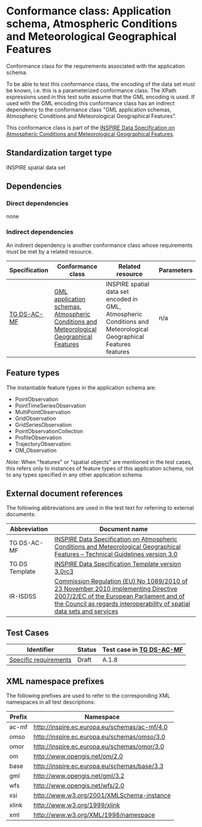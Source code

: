 # Conformance class: Application schema, Atmospheric Conditions and Meteorological Geographical Features

Conformance class for the requirements associated with the application schema. 

To be able to test this conformance class, the encoding of the data set must be known, i.e. this is a parameterized conformance class. The XPath expressions used in this test suite assume that the GML encoding is used. If used with the GML encoding this conformance class has an indirect dependency to the conformance class "GML application schemas, Atmospheric Conditions and Meteorological Geographical Features".

This conformance class is part of the [INSPIRE Data Specification on Atmospheric Conditions and Meteorological Geographical Features](../README.md).

## Standardization target type

INSPIRE spatial data set

## Dependencies

### Direct dependencies

none

### Indirect dependencies

An indirect dependency is another conformance class whose requirements must be met by a related resource.

| Specification | Conformance class | Related resource | Parameters |
| ------------- | ----------------- | ---------------- | ---------- |
| [TG DS-AC-MF](./README.md#ref_TG_DS_AC-MF) | [GML application schemas, Atmospheric Conditions and Meteorological Geographical Features](../ac-mf-gml/README.md) | INSPIRE spatial data set encoded in GML, Atmospheric Conditions and Meteorological Geographical Features features | n/a |
 
## Feature types <a name="feature-types"></a>

The instantiable feature types in the application schema are:

* PointObservation
* PointTimeSeriesObservation
* MultiPointObservation
* GridObservation
* GridSeriesObservation
* PointObservationCollection
* ProfileObservation
* TrajectoryObservation
* OM_Observation

*Note*: When "features" or "spatial objects" are mentioned in the test cases, this refers only to instances of feature types of this application schema, not to any types specified in any other application schema.

## External document references

The following abbreviations are used in the test text for referring to external documents:

Abbreviation                     | Document name
-------------------------------- | --------------------------------------------------
TG DS-AC-MF <a name="ref_TG_DS_AC-MF"></a>   | [INSPIRE Data Specification on Atmospheric Conditions and Meteorological Geographical Features – Technical Guidelines version 3.0](http://inspire.ec.europa.eu/documents/Data_Specifications/INSPIRE_DataSpecification_AC-MF_v3.0.pdf)
TG DS Template <a name="ref_TG_DS_tmpl"></a>   | [INSPIRE Data Specification Template version 3.0rc3](http://inspire.jrc.ec.europa.eu/documents/Data_Specifications/INSPIRE_DataSpecification_Template_v3.0rc3.pdf)
IR-ISDSS <a name="ref_IR-ISDSS"></a>   | [Commission Regulation (EU) No 1089/2010 of 23 November 2010 implementing Directive 2007/2/EC of the European Parliament and of the Council as regards interoperability of spatial data sets and services](https://eur-lex.europa.eu/eli/reg/2010/1089/2014-12-31)

## Test Cases

| Identifier                                                        | Status   | Test case in [TG DS-AC-MF](#ref_TG_DS_AC-MF)  |
| ----------------------------------------------------------------- | -------- | ------------ |
| [Specific requirements](./specific-req.md)  | Draft  | A.1.8  |


## XML namespace prefixes <a name="namespaces"></a>

The following prefixes are used to refer to the corresponding XML namespaces in all test descriptions:

Prefix         | Namespace
-------------- | -------------------------------------------------
ac-mf          | http://inspire.ec.europa.eu/schemas/ac-mf/4.0
omso		   | http://inspire.ec.europa.eu/schemas/omso/3.0
omor           | http://inspire.ec.europa.eu/schemas/omor/3.0
om  		   | http://www.opengis.net/om/2.0
base           | http://inspire.ec.europa.eu/schemas/base/3.3
gml            | http://www.opengis.net/gml/3.2
wfs            | http://www.opengis.net/wfs/2.0
xsi            | http://www.w3.org/2001/XMLSchema-instance
xlink          | http://www.w3.org/1999/xlink
xml            | http://www.w3.org/XML/1998/namespace
